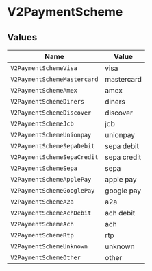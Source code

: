 # V2PaymentScheme


## Values

| Name                        | Value                       |
| --------------------------- | --------------------------- |
| `V2PaymentSchemeVisa`       | visa                        |
| `V2PaymentSchemeMastercard` | mastercard                  |
| `V2PaymentSchemeAmex`       | amex                        |
| `V2PaymentSchemeDiners`     | diners                      |
| `V2PaymentSchemeDiscover`   | discover                    |
| `V2PaymentSchemeJcb`        | jcb                         |
| `V2PaymentSchemeUnionpay`   | unionpay                    |
| `V2PaymentSchemeSepaDebit`  | sepa debit                  |
| `V2PaymentSchemeSepaCredit` | sepa credit                 |
| `V2PaymentSchemeSepa`       | sepa                        |
| `V2PaymentSchemeApplePay`   | apple pay                   |
| `V2PaymentSchemeGooglePay`  | google pay                  |
| `V2PaymentSchemeA2a`        | a2a                         |
| `V2PaymentSchemeAchDebit`   | ach debit                   |
| `V2PaymentSchemeAch`        | ach                         |
| `V2PaymentSchemeRtp`        | rtp                         |
| `V2PaymentSchemeUnknown`    | unknown                     |
| `V2PaymentSchemeOther`      | other                       |